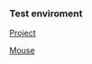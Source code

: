 ### Test enviroment

[Project](https://raw.githubusercontent.com/dnatividade/Arduino_mousejack/master/testing/project.jpg)

[Mouse](https://raw.githubusercontent.com/dnatividade/Arduino_mousejack/master/testing/mouse.jpg)

